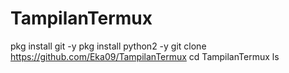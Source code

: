 # TampilanTermux
pkg install git -y
pkg install python2 -y
git clone https://github.com/Eka09/TampilanTermux
cd TampilanTermux
ls
